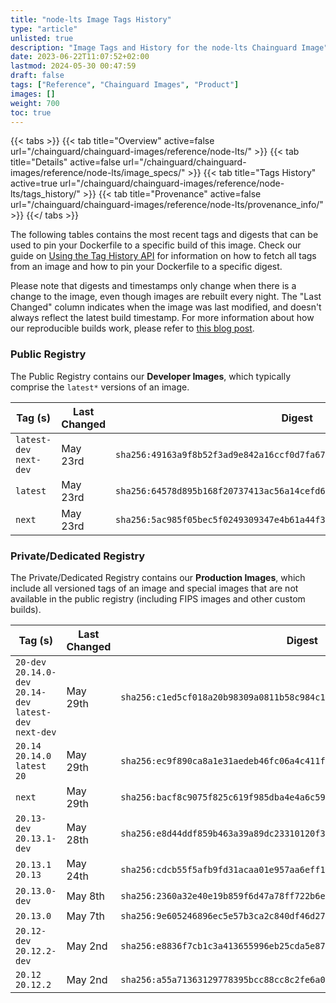 ```yaml
---
title: "node-lts Image Tags History"
type: "article"
unlisted: true
description: "Image Tags and History for the node-lts Chainguard Image"
date: 2023-06-22T11:07:52+02:00
lastmod: 2024-05-30 00:47:59
draft: false
tags: ["Reference", "Chainguard Images", "Product"]
images: []
weight: 700
toc: true
---
```


{{< tabs >}}
{{< tab title="Overview" active=false url="/chainguard/chainguard-images/reference/node-lts/" >}}
{{< tab title="Details" active=false url="/chainguard/chainguard-images/reference/node-lts/image_specs/" >}}
{{< tab title="Tags History" active=true url="/chainguard/chainguard-images/reference/node-lts/tags_history/" >}}
{{< tab title="Provenance" active=false url="/chainguard/chainguard-images/reference/node-lts/provenance_info/" >}}
{{</ tabs >}}

The following tables contains the most recent tags and digests that can be used to pin your Dockerfile to a specific build of this image. Check our guide on [Using the Tag History API](/chainguard/chainguard-images/using-the-tag-history-api/) for information on how to fetch all tags from an image and how to pin your Dockerfile to a specific digest.

Please note that digests and timestamps only change when there is a change to the image, even though images are rebuilt every night. The "Last Changed" column indicates when the image was last modified, and doesn't always reflect the latest build timestamp. For more information about how our reproducible builds work, please refer to [this blog post](https://www.chainguard.dev/unchained/reproducing-chainguards-reproducible-image-builds).

### Public Registry
The Public Registry contains our **Developer Images**, which typically comprise the `latest*` versions of an image.

| Tag (s)                  | Last Changed | Digest                                                                    |
|--------------------------|--------------|---------------------------------------------------------------------------|
|  `latest-dev` `next-dev` | May 23rd     | `sha256:49163a9f8b52f3ad9e842a16ccf0d7fa673571a272762f6483e38b90ba83985f` |
|  `latest`                | May 23rd     | `sha256:64578d895b168f20737413ac56a14cefd63663691611f8af5020e8bc8de53f82` |
|  `next`                  | May 23rd     | `sha256:5ac985f05bec5f0249309347e4b61a44f306ddef2682342f14fbdfafb9a3fed3` |


### Private/Dedicated Registry
The Private/Dedicated Registry contains our **Production Images**, which include all versioned tags of an image and special images that are not available in the public registry (including FIPS images and other custom builds).

| Tag (s)                                                     | Last Changed | Digest                                                                    |
|-------------------------------------------------------------|--------------|---------------------------------------------------------------------------|
|  `20-dev` `20.14.0-dev` `20.14-dev` `latest-dev` `next-dev` | May 29th     | `sha256:c1ed5cf018a20b98309a0811b58c984c15d17cf1046d77d2bd9904279504d323` |
|  `20.14` `20.14.0` `latest` `20`                            | May 29th     | `sha256:ec9f890ca8a1e31aedeb46fc06a4c411f4ed8c754d20ef0d52c3ae594159a9cd` |
|  `next`                                                     | May 29th     | `sha256:bacf8c9075f825c619f985dba4e4a6c593495c229db5b484e9240416fc4e7912` |
|  `20.13-dev` `20.13.1-dev`                                  | May 28th     | `sha256:e8d44ddf859b463a39a89dc23310120f3b676f790a02395e6d029daa10adc5b8` |
|  `20.13.1` `20.13`                                          | May 24th     | `sha256:cdcb55f5afb9fd31acaa01e957aa6eff12aa9fdca6aaff0cd5fd748611c56cc0` |
|  `20.13.0-dev`                                              | May 8th      | `sha256:2360a32e40e19b859f6d47a78ff722b6e3533260547e961a24aae47ad2603aa1` |
|  `20.13.0`                                                  | May 7th      | `sha256:9e605246896ec5e57b3ca2c840df46d2736a52d8093823a237437374d1c1c788` |
|  `20.12-dev` `20.12.2-dev`                                  | May 2nd      | `sha256:e8836f7cb1c3a413655996eb25cda5e87fe8950b6af44ff77a39f0ca39b32bd0` |
|  `20.12` `20.12.2`                                          | May 2nd      | `sha256:a55a71363129778395bcc88cc8c2fe6a0f26affb1d7ee94862bef5c6e1f1c873` |

